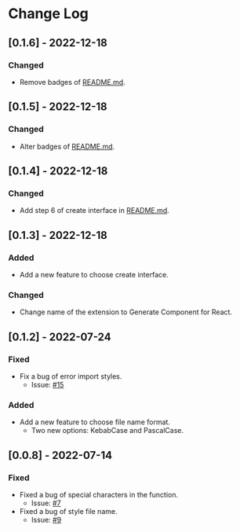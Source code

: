# Change Log

## [0.1.6] - 2022-12-18
### Changed
  - Remove badges of [README.md](./README.md).

## [0.1.5] - 2022-12-18
### Changed
  - Alter badges of [README.md](./README.md).

## [0.1.4] - 2022-12-18
### Changed
  - Add step 6 of create interface in [README.md](./README.md).

## [0.1.3] - 2022-12-18
### Added
  - Add a new feature to choose create interface.
### Changed
  - Change name of the extension to Generate Component for React.

## [0.1.2] - 2022-07-24
### Fixed
  - Fix a bug of error import styles.
    - Issue: [#15](https://github.com/viniciusanchieta/generate-component-for-react/issues/15)
### Added
  - Add a new feature to choose file name format.
    - Two new options: KebabCase and PascalCase.

## [0.0.8] - 2022-07-14
### Fixed
- Fixed a bug of special characters in the function. 
  - Issue: [#7](https://github.com/viniciusanchieta/generate-component-for-react/issues/7)
- Fixed a bug of style file name. 
  - Issue: [#9](https://github.com/viniciusanchieta/generate-component-for-react/issues/9)
